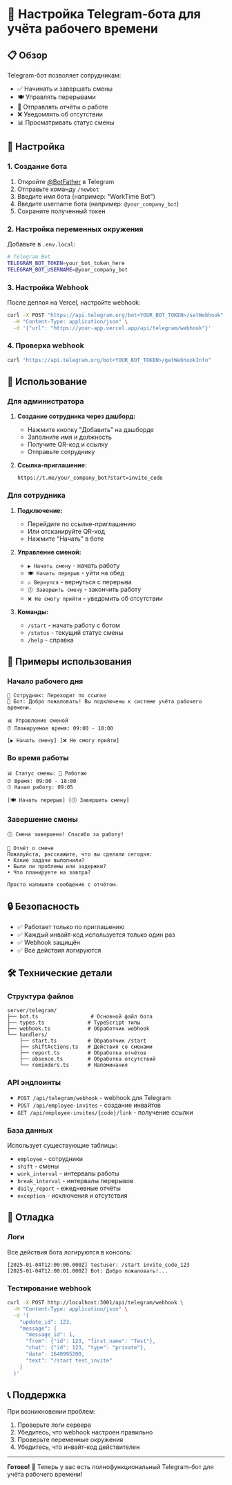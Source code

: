 # 🤖 Настройка Telegram-бота для учёта рабочего времени

## 📋 Обзор

Telegram-бот позволяет сотрудникам:
- ✅ Начинать и завершать смены
- 🍽 Управлять перерывами
- 📝 Отправлять отчёты о работе
- ❌ Уведомлять об отсутствии
- 📊 Просматривать статус смены

## 🔧 Настройка

### 1. Создание бота

1. Откройте [@BotFather](https://t.me/botfather) в Telegram
2. Отправьте команду `/newbot`
3. Введите имя бота (например: "WorkTime Bot")
4. Введите username бота (например: `@your_company_bot`)
5. Сохраните полученный токен

### 2. Настройка переменных окружения

Добавьте в `.env.local`:

```bash
# Telegram Bot
TELEGRAM_BOT_TOKEN=your_bot_token_here
TELEGRAM_BOT_USERNAME=@your_company_bot
```

### 3. Настройка Webhook

После деплоя на Vercel, настройте webhook:

```bash
curl -X POST "https://api.telegram.org/bot<YOUR_BOT_TOKEN>/setWebhook" \
  -H "Content-Type: application/json" \
  -d '{"url": "https://your-app.vercel.app/api/telegram/webhook"}'
```

### 4. Проверка webhook

```bash
curl "https://api.telegram.org/bot<YOUR_BOT_TOKEN>/getWebhookInfo"
```

## 🚀 Использование

### Для администратора

1. **Создание сотрудника через дашборд:**
   - Нажмите кнопку "Добавить" на дашборде
   - Заполните имя и должность
   - Получите QR-код и ссылку
   - Отправьте сотруднику

2. **Ссылка-приглашение:**
   ```
   https://t.me/your_company_bot?start=invite_code
   ```

### Для сотрудника

1. **Подключение:**
   - Перейдите по ссылке-приглашению
   - Или отсканируйте QR-код
   - Нажмите "Начать" в боте

2. **Управление сменой:**
   - `▶️ Начать смену` - начать работу
   - `🍽 Начать перерыв` - уйти на обед
   - `☑️ Вернулся` - вернуться с перерыва
   - `🕔 Завершить смену` - закончить работу
   - `❌ Не смогу прийти` - уведомить об отсутствии

3. **Команды:**
   - `/start` - начать работу с ботом
   - `/status` - текущий статус смены
   - `/help` - справка

## 📱 Примеры использования

### Начало рабочего дня

```
👤 Сотрудник: Переходит по ссылке
🤖 Бот: Добро пожаловать! Вы подключены к системе учёта рабочего времени.

📊 Управление сменой
⏰ Планируемое время: 09:00 - 18:00

[▶️ Начать смену] [❌ Не смогу прийти]
```

### Во время работы

```
📊 Статус смены: 💼 Работаю
⏰ Время: 09:00 - 18:00
⏱ Начал работу: 09:05

[🍽 Начать перерыв] [🕔 Завершить смену]
```

### Завершение смены

```
🕔 Смена завершена! Спасибо за работу!

📝 Отчёт о смене
Пожалуйста, расскажите, что вы сделали сегодня:
• Какие задачи выполнили?
• Были ли проблемы или задержки?
• Что планируете на завтра?

Просто напишите сообщение с отчётом.
```

## 🔒 Безопасность

- ✅ Работает только по приглашению
- ✅ Каждый инвайт-код используется только один раз
- ✅ Webhook защищён
- ✅ Все действия логируются

## 🛠 Технические детали

### Структура файлов

```
server/telegram/
├── bot.ts                 # Основной файл бота
├── types.ts              # TypeScript типы
├── webhook.ts            # Обработчик webhook
└── handlers/
    ├── start.ts          # Обработчик /start
    ├── shiftActions.ts   # Действия со сменами
    ├── report.ts         # Обработка отчётов
    ├── absence.ts        # Обработка отсутствий
    └── reminders.ts      # Напоминания
```

### API эндпоинты

- `POST /api/telegram/webhook` - webhook для Telegram
- `POST /api/employee-invites` - создание инвайтов
- `GET /api/employee-invites/{code}/link` - получение ссылки

### База данных

Использует существующие таблицы:
- `employee` - сотрудники
- `shift` - смены
- `work_interval` - интервалы работы
- `break_interval` - интервалы перерывов
- `daily_report` - ежедневные отчёты
- `exception` - исключения и отсутствия

## 🐛 Отладка

### Логи

Все действия бота логируются в консоль:
```
[2025-01-04T12:00:00.000Z] testuser: /start invite_code_123
[2025-01-04T12:00:01.000Z] Bot: Добро пожаловать!...
```

### Тестирование webhook

```bash
curl -X POST http://localhost:3001/api/telegram/webhook \
  -H "Content-Type: application/json" \
  -d '{
    "update_id": 123,
    "message": {
      "message_id": 1,
      "from": {"id": 123, "first_name": "Test"},
      "chat": {"id": 123, "type": "private"},
      "date": 1640995200,
      "text": "/start test_invite"
    }
  }'
```

## 📞 Поддержка

При возникновении проблем:
1. Проверьте логи сервера
2. Убедитесь, что webhook настроен правильно
3. Проверьте переменные окружения
4. Убедитесь, что инвайт-код действителен

---

**Готово!** 🎉 Теперь у вас есть полнофункциональный Telegram-бот для учёта рабочего времени!
